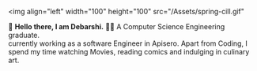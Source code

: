 <img 
  align="left"
  width="100"
  height="100"
  src="/Assets/spring-cill.gif"
>


👋 **Hello there, I am Debarshi.** 
👨‍🎓 A Computer Science Engineering graduate.    
currently working as a software Engineer in Apisero.
Apart from Coding, I spend my time watching Movies, reading comics and indulging in culinary art.

